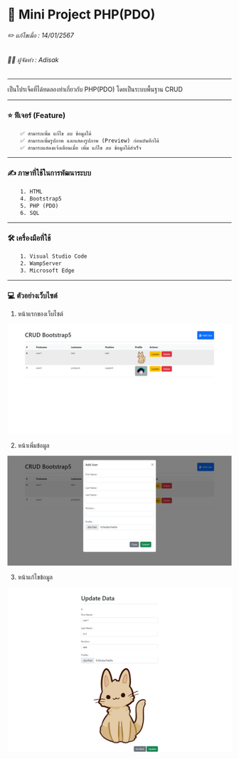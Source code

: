 # 📖 Mini Project PHP(PDO)

###### ✏️ แก้ไขเมื่อ : 14/01/2567
###### 👨‍💻 ผู้จัดทำ : Adisak
___

 เป็นโปรเจ็คที่ได้ทดลองทำเกี่ยวกับ PHP(PDO) โดยเป็นระบบพื้นฐาน CRUD

___

### ⭐ ฟีเจอร์ (Feature)
        ✅ สามารถเพิ่ม แก้ไข ลบ ข้อมูลได้
        ✅ สามารถเพิ่มรูปภาพ และแสดงรูปภาพ (Preview) ก่อนบันทึกได้
        ✅ สามารถแสดงแจ้งเตือนเมื่อ เพิ่ม แก้ไข ลบ ข้อมูลได้สำเร็จ
___

### ✍️ ภาษาที่ใช้ในการพัฒนาระบบ
        1. HTML
        4. ฺBootstrap5
        5. PHP (PDO)
        6. SQL
___

### 🛠️ เครื่องมือที่ใช้
        1. Visual Studio Code
        2. WampServer
        3. Microsoft Edge
___

### 💻 ตัวอย่างเว็บไซต์

1. หน้าแรกของเว็บไซต์

![index](https://github.com/Adisak-KS/Mini-project-php-pdo-crud/blob/main/previews/01_index.png)

2. หน้าเพิ่มข้อมูล

![index](https://github.com/Adisak-KS/Mini-project-php-pdo-crud/blob/main/previews/02_insert.png)

3. หน้าแก้ไขข้อมูล

![index](https://github.com/Adisak-KS/Mini-project-php-pdo-crud/blob/main/previews/03_edit.png)


